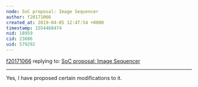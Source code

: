 ```yaml
---
node: SoC proposal: Image Sequencer
author: f20171066
created_at: 2019-04-05 12:47:54 +0000
timestamp: 1554468474
nid: 18959
cid: 23686
uid: 579292
---
```




[f20171066](../profile/f20171066) replying to: [SoC proposal: Image Sequencer](../notes/f20171066/04-04-2019/soc-proposal-image-sequencer)

----
 Yes, I have proposed certain modifications to it.